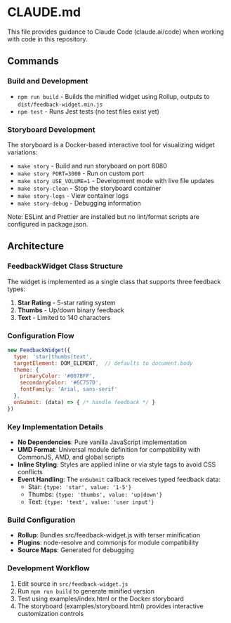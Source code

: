 # CLAUDE.md

This file provides guidance to Claude Code (claude.ai/code) when working with code in this repository.

## Commands

### Build and Development
- `npm run build` - Builds the minified widget using Rollup, outputs to `dist/feedback-widget.min.js`
- `npm test` - Runs Jest tests (no test files exist yet)

### Storyboard Development
The storyboard is a Docker-based interactive tool for visualizing widget variations:
- `make story` - Build and run storyboard on port 8080
- `make story PORT=3000` - Run on custom port
- `make story USE_VOLUME=1` - Development mode with live file updates
- `make story-clean` - Stop the storyboard container
- `make story-logs` - View container logs
- `make story-debug` - Debugging information

Note: ESLint and Prettier are installed but no lint/format scripts are configured in package.json.

## Architecture

### FeedbackWidget Class Structure
The widget is implemented as a single class that supports three feedback types:
1. **Star Rating** - 5-star rating system
2. **Thumbs** - Up/down binary feedback
3. **Text** - Limited to 140 characters

### Configuration Flow
```javascript
new FeedbackWidget({
  type: 'star|thumbs|text',
  targetElement: DOM_ELEMENT,  // defaults to document.body
  theme: {
    primaryColor: '#007BFF',
    secondaryColor: '#6C757D',
    fontFamily: 'Arial, sans-serif'
  },
  onSubmit: (data) => { /* handle feedback */ }
})
```

### Key Implementation Details
- **No Dependencies**: Pure vanilla JavaScript implementation
- **UMD Format**: Universal module definition for compatibility with CommonJS, AMD, and global scripts
- **Inline Styling**: Styles are applied inline or via style tags to avoid CSS conflicts
- **Event Handling**: The `onSubmit` callback receives typed feedback data:
  - Star: `{type: 'star', value: '1-5'}`
  - Thumbs: `{type: 'thumbs', value: 'up|down'}`
  - Text: `{type: 'text', value: 'user input'}`

### Build Configuration
- **Rollup**: Bundles src/feedback-widget.js with terser minification
- **Plugins**: node-resolve and commonjs for module compatibility
- **Source Maps**: Generated for debugging

### Development Workflow
1. Edit source in `src/feedback-widget.js`
2. Run `npm run build` to generate minified version
3. Test using examples/index.html or the Docker storyboard
4. The storyboard (examples/storyboard.html) provides interactive customization controls
